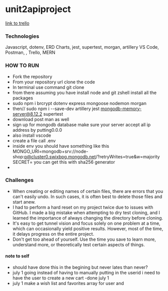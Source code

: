 # unit2apiproject
[link to trello](https://trello.com/invite/b/ieQ1mtcf/ATTIface979797e68de5cf0f94b9bc46405cE4727943/pack-opening)

### Technologies 
 
Javascript, dotenv, ERD Charts, jest, supertest, morgan, artillery 
 VS Code, Postman, , Trello, MERN


### HOW TO RUN
- Fork the repository 
- From your repository url clone the code
- In terminal use command git clone <link of your clone> 
- from there assuming you have install node and git zshell install all the packages 
- sudo npm i brcrypt dotenv express mongoose nodemon morgan 
- then// sudo npm i --save-dev artillery jest mongodb-memory-server@8.12.2 supertest
- download post man as well
- sign up for mongodb database make sure your server accept all ip address by putting0.0.0
- also install vscode 
- create a file call .env
- inside env you should have something like this  MONGO_URI=mongodb+srv://node-shop:<password>p@cluster0.swixbpg.mongodb.net/<nameofcollection>?retryWrites=true&w=majority
    SECRET=<sha256> you can get this with sha256 generator 
- 


### Challenges

- When creating or editing names of certain files, there are errors that you can't easily undo. In such cases, it is often best to delete those files and start anew. 
- I had to perform a hard reset on my project twice due to issues with GitHub. I made a big mistake when attempting to dry test cloning, and I learned the importance of always changing the directory before cloning. 
- It's easy to get tunnel vision and focus solely on one problem at a time, which can occasionally yield positive results. However, most of the time, it delays progress on the entire project.
- Don't get too ahead of yourself. Use the time you save to learn more, understand more, or theoretically test certain aspects of things.  



####  note to self
- should have done this in the begining but never lates than never? 
- july 1 going instead of having to manually putting in the userid i need to have the user to create a new cart -done july 1
- july 1 make a wish list and favorites array for user and 